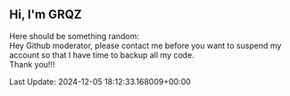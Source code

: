 ## Hi, I'm GRQZ
Here should be something random:  
Hey Github moderator, please contact me before you want to suspend my account so that I have time to backup all my code.  
Thank you!!!


Last Update: 2024-12-05 18:12:33.168009+00:00
